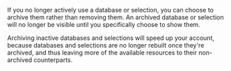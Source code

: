 If you no longer actively use a database or selection, you can choose to archive them rather than removing them. 
An archived database or selection will no longer be visible until you specifically choose to show them. 

Archiving inactive databases and selections will speed up your account, because databases and selections are no longer rebuilt once they're archived, and thus
leaving more of the available resources to their non-archived counterparts. 
